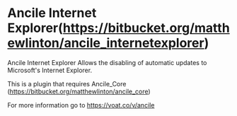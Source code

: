 # Ancile Internet Explorer(https://bitbucket.org/matthewlinton/ancile_internetexplorer)
Ancile Internet Explorer Allows the disabling of automatic updates to Microsoft's Internet Explorer.

This is a plugin that requires Ancile_Core (https://bitbucket.org/matthewlinton/ancile_core) 

For more information go to https://voat.co/v/ancile